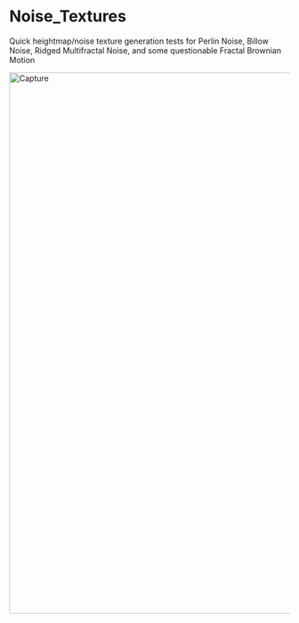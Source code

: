 # Noise_Textures

Quick heightmap/noise texture generation tests for Perlin Noise, Billow Noise, Ridged Multifractal Noise, and some questionable Fractal Brownian Motion 

<img width="973" alt="Capture" src="https://github.com/joshbrew/Noise_Textures/assets/18196383/963ca6c0-eeae-43f6-9c18-56a27739bcb8">
